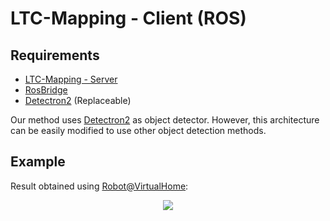 # LTC-Mapping - Client (ROS)

## Requirements
- [LTC-Mapping - Server](https://github.com/MAPIRlab/LTC-Mapping-Server)
- [RosBridge](http://wiki.ros.org/rosbridge_suite)
- [Detectron2](https://github.com/DavidFernandezChaves/Detectron2_ros) (Replaceable) 

Our method uses [Detectron2](https://github.com/DavidFernandezChaves/Detectron2_ros) as object detector. However, this architecture can be easily modified to use other object detection methods.

## Example
Result obtained using [Robot@VirtualHome](https://github.com/DavidFernandezChaves/RobotAtVirtualHome):
<div align="center">
  <img src="https://github.com/MAPIRlab/Semantic-Mapping-Server/blob/master/Textures/example_semantic_mapping.png?raw=true"/>
</div>
